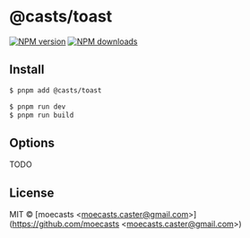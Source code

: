 # @casts/toast

[![NPM version](https://img.shields.io/npm/v/@casts/toast.svg?style=flat)](https://npmjs.org/package/@casts/toast)
[![NPM downloads](http://img.shields.io/npm/dm/@casts/toast.svg?style=flat)](https://npmjs.org/package/@casts/toast)

## Install

```bash
$ pnpm add @casts/toast
```

```bash
$ pnpm run dev
$ pnpm run build
```

## Options

TODO

## License

MIT © [moecasts &lt;moecasts.caster@gmail.com&gt;](https://github.com/moecasts &lt;moecasts.caster@gmail.com&gt;)
